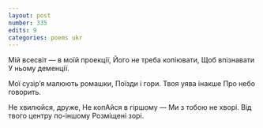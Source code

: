 ```yaml
---
layout: post
number: 335
edits: 9
categories: poems ukr
---
```


Мій всесвіт — в моїй проекції,
Його не треба копіювати,
Щоб впізнавати
У ньому деменції.

Мої сузірʼя малюють ромашки,
Поїзди і гори. 
Твоя уява інакше
Про небо говорить.

Не хвилюйся, друже,
Не копАйся в гіршому —
Ми з тобою не хворі.
Від твого центру по-іншому 
Розміщені зорі.
